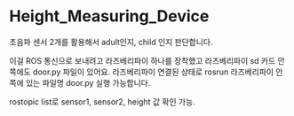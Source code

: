 # Height_Measuring_Device


초음파 센서 2개를 활용해서 adult인지, child 인지 판단합니다.

이걸 ROS 통신으로 보내려고 라즈베리파이 하나를 장착했고 라즈베리파이 sd 카드 안쪽에도 door.py 파일이 있어요.
라즈베리파이 연결된 상태로 rosrun 라즈베리파이 안쪽에 있는 파일명 door.py 실행 가능합니다.

rostopic list로 sensor1, sensor2, height 값 확인 가능. 
